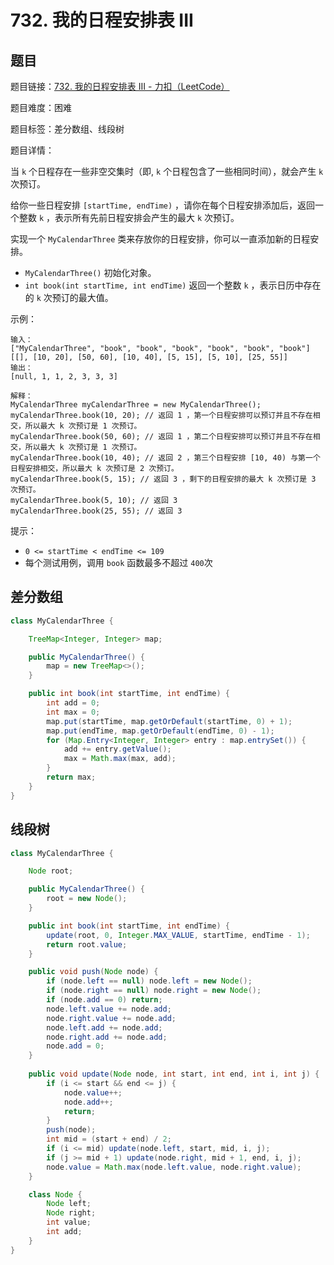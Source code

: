 # 732. 我的日程安排表 III

## 题目

题目链接：[732. 我的日程安排表 III - 力扣（LeetCode）](https://leetcode.cn/problems/my-calendar-iii/description/)

题目难度：困难

题目标签：差分数组、线段树

题目详情：

当 `k` 个日程存在一些非空交集时（即, `k` 个日程包含了一些相同时间），就会产生 `k` 次预订。

给你一些日程安排 `[startTime, endTime)` ，请你在每个日程安排添加后，返回一个整数 `k` ，表示所有先前日程安排会产生的最大 `k` 次预订。

实现一个 `MyCalendarThree` 类来存放你的日程安排，你可以一直添加新的日程安排。

- `MyCalendarThree()` 初始化对象。
- `int book(int startTime, int endTime)` 返回一个整数 `k` ，表示日历中存在的 `k` 次预订的最大值。

示例：

```
输入：
["MyCalendarThree", "book", "book", "book", "book", "book", "book"]
[[], [10, 20], [50, 60], [10, 40], [5, 15], [5, 10], [25, 55]]
输出：
[null, 1, 1, 2, 3, 3, 3]

解释：
MyCalendarThree myCalendarThree = new MyCalendarThree();
myCalendarThree.book(10, 20); // 返回 1 ，第一个日程安排可以预订并且不存在相交，所以最大 k 次预订是 1 次预订。
myCalendarThree.book(50, 60); // 返回 1 ，第二个日程安排可以预订并且不存在相交，所以最大 k 次预订是 1 次预订。
myCalendarThree.book(10, 40); // 返回 2 ，第三个日程安排 [10, 40) 与第一个日程安排相交，所以最大 k 次预订是 2 次预订。
myCalendarThree.book(5, 15); // 返回 3 ，剩下的日程安排的最大 k 次预订是 3 次预订。
myCalendarThree.book(5, 10); // 返回 3
myCalendarThree.book(25, 55); // 返回 3
```

提示：

- `0 <= startTime < endTime <= 109`
- 每个测试用例，调用 `book` 函数最多不超过 `400`次



## 差分数组

``` java
class MyCalendarThree {

    TreeMap<Integer, Integer> map;

    public MyCalendarThree() {
        map = new TreeMap<>();
    }

    public int book(int startTime, int endTime) {
        int add = 0;
        int max = 0;
        map.put(startTime, map.getOrDefault(startTime, 0) + 1);
        map.put(endTime, map.getOrDefault(endTime, 0) - 1);
        for (Map.Entry<Integer, Integer> entry : map.entrySet()) {
            add += entry.getValue();
            max = Math.max(max, add);
        }
        return max;
    }
}
```



## 线段树

``` java
class MyCalendarThree {

    Node root;

    public MyCalendarThree() {
        root = new Node();
    }

    public int book(int startTime, int endTime) {
        update(root, 0, Integer.MAX_VALUE, startTime, endTime - 1);
        return root.value;
    }

    public void push(Node node) {
        if (node.left == null) node.left = new Node();
        if (node.right == null) node.right = new Node();
        if (node.add == 0) return;
        node.left.value += node.add;
        node.right.value += node.add;
        node.left.add += node.add;
        node.right.add += node.add;
        node.add = 0;
    }
    
    public void update(Node node, int start, int end, int i, int j) {
        if (i <= start && end <= j) {
            node.value++;
            node.add++;
            return;
        }
        push(node);
        int mid = (start + end) / 2;
        if (i <= mid) update(node.left, start, mid, i, j);
        if (j >= mid + 1) update(node.right, mid + 1, end, i, j);
        node.value = Math.max(node.left.value, node.right.value);
    }

    class Node {
        Node left;
        Node right;
        int value;
        int add;
    }
}
```


